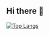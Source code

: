 ## Hi there 👋

<!--
**justt1n/justt1n** is a ✨ _special_ ✨ repository because its `README.md` (this file) appears on your GitHub profile.

Here are some ideas to get you started:

- 🔭 I’m currently working on ...
- 🌱 I’m currently learning ...
- 👯 I’m looking to collaborate on ...
- 🤔 I’m looking for help with ...
- 💬 Ask me about ...
- 📫 How to reach me: ...
- 😄 Pronouns: ...
- ⚡ Fun fact: ...
![Anurag's GitHub stats](https://github-readme-stats.vercel.app/api?username=justt1n&show_icons=true&theme=vue-dark)
-->
 [![Top Langs](https://github-readme-stats.vercel.app/api/top-langs/?username=justt1n&theme=vue-dark&layout=pie&hide=javascript,HTML,blade,shaderLab&exclude_repo=firstLaravel,hihi,priceCompare)](https://github.com/anuraghazra/github-readme-stats)
